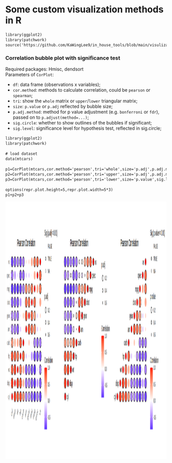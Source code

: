 # Some custom visualization methods in R

```
library(ggplot2)
library(patchwork)
source('https://github.com/KaWingLee9/in_house_tools/blob/main/visulization/custom_fun.R')
```

### Correlation bubble plot with significance test
Required packages: Hmisc, dendsort  
Parameters of `CorPlot`:
+ `df`: data frame (observations x variables);
+ `cor.method`: methods to calculate correlation, could be `pearson` or `spearman`;
+ `tri`: show the `whole` matrix or `upper`/`lower` triangular matrix;
+ `size`: `p.value` or `p.adj` reflected by bubble size;
+ `p.adj.method`: method for p value adjustment (e.g. `bonferroni` or `fdr`), passed on to `p.adjust(method=...)`;
+ `sig.circle`: whether to show outlines of the bubbles if significant;
+ `sig.level`: significance level for hypothesis test, reflected in sig.circle;

```
library(ggplot2)
library(patchwork)

# load dataset
data(mtcars)

p1=CorPlot(mtcars,cor.method='pearson',tri='whole',size='p.adj',p.adj.method='fdr',sig.level=0.01,sig.circle=TRUE)
p2=CorPlot(mtcars,cor.method='pearson',tri='upper',size='p.adj',p.adj.method='fdr',sig.level=0.01,sig.circle=FALSE)+expand_limits(x=c(0,12))
p3=CorPlot(mtcars,cor.method='pearson',tri='lower',size='p.value',sig.level=0.01,sig.circle=TRUE)+expand_limits(x=c(-1,11))

options(repr.plot.height=5,repr.plot.width=5*3)
p1+p2+p3
```

<p align="center">
  <img height="800" src="pct/CorPlot.png">
</p>
